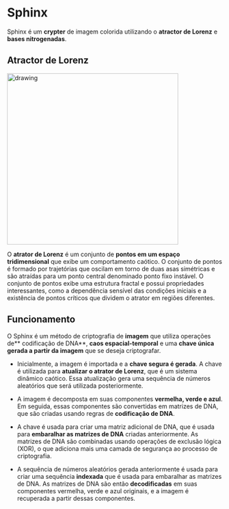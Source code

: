 # Sphinx 

Sphinx é um **crypter** de imagem colorida utilizando o **atractor de Lorenz** e **bases nitrogenadas**.


## Atractor de Lorenz

<img src="https://clipground.com/images/attractor-clipart-3.jpg" alt="drawing" style="width:400px;"/>

O **atrator de Lorenz** é um conjunto de **pontos em um espaço tridimensional** que exibe um comportamento caótico. O conjunto de pontos é formado por trajetórias que oscilam em torno de duas asas simétricas e são atraídas para um ponto central denominado ponto fixo instável. O conjunto de pontos exibe uma estrutura fractal e possui propriedades interessantes, como a dependência sensível das condições iniciais e a existência de pontos críticos que dividem o atrator em regiões diferentes.

## Funcionamento

O Sphinx é um método de criptografia de **imagem** que utiliza operações de** codificação de DNA**, **caos espacial-temporal** e uma **chave única gerada a partir da imagem** que se deseja criptografar.

- Inicialmente, a imagem é importada e a **chave segura é gerada**. A chave é utilizada para **atualizar o atrator de Lorenz**, que é um sistema dinâmico caótico. Essa atualização gera uma sequência de números aleatórios que será utilizada posteriormente.

- A imagem é decomposta em suas componentes **vermelha, verde e azul**. Em seguida, essas componentes são convertidas em matrizes de DNA, que são criadas usando regras de **codificação de DNA**.

- A chave é usada para criar uma matriz adicional de DNA, que é usada para **embaralhar as matrizes de DNA** criadas anteriormente. As matrizes de DNA são combinadas usando operações de exclusão lógica (XOR), o que adiciona mais uma camada de segurança ao processo de criptografia.

- A sequência de números aleatórios gerada anteriormente é usada para criar uma sequência **indexada** que é usada para embaralhar as matrizes de DNA. As matrizes de DNA são então **decodificadas** em suas componentes vermelha, verde e azul originais, e a imagem é recuperada a partir dessas componentes.
